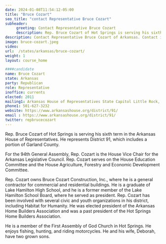```yaml
---
date: 2024-01-08T11:54:12-05:00
title: "Bruce Cozart"
seo_title: "contact Representative Bruce Cozart"
subheader:
     greeting: Contact Representative Bruce Cozart
     description: Rep. Bruce Cozart of Hot Springs is serving his sixth term in the Arkansas House of Representatives. He represents District 91, which includes a portion of Garland County.  For the 94th General Assembly, Rep. Cozart is the House Vice Chair for the Arkansas Legislative Council.
description: Contact Representative Bruce Cozart of Arkansas. Contact information for Bruce Cozart includes email address, phone number, and mailing address.
image: bruce-cozart.jpeg
video:
url:  /states/arkansas/bruce-cozart/
weight: 1
layout: course_home

####candidate
name: Bruce Cozart
state: Arkansas
party: Republican
role: Representative
inoffice: currents
elected: 2011
mailing1: Arkansas House of Representatives State Capitol Little Rock, AR 72201
phone1: 501-627-3232
website: https://www.arkansashouse.org/district/91/
email : https://www.arkansashouse.org/district/91/
twitter: repbrucecozart
---
```


Rep. Bruce Cozart of Hot Springs is serving his sixth term in the Arkansas House of Representatives. He represents District 91, which includes a portion of Garland County.

For the 94th General Assembly, Rep. Cozart is the House Vice Chair for the Arkansas Legislative Council. Rep. Cozart serves on the House Education Committee and the House Agriculture, Forestry and Economic Development Committee.

Rep. Cozart owns Bruce Cozart Construction, Inc., where he is a general contractor for commercial and residential buildings. He is a graduate of Lake Hamilton High School, and he is a former member of the Lake Hamilton School Board, where he served as president.  Rep. Cozart has been involved with several civic and youth organizations in his district, including Habitat for Humanity. He was elected president of the Arkansas Home Builders Association and was a past president of the Hot Springs Home Builders Association.

He is a member of the First Assembly of God Church in Hot Springs. He enjoys fishing, hunting, and riding motorcycles. He and his wife, Deborah, have two grown sons.
